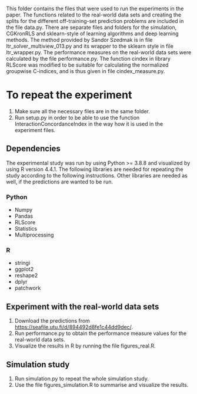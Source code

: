 This folder contains the files that were used to run the experiments in the paper. The functions related to the real-world data sets and creating the splits for the different off-training-set prediction problems are included in the file data.py. There are separate files and folders for the simulation, CGKronRLS and sklearn-style of learning algorithms and deep learning methods. The method provided by Sandor Szedmak is in file ltr_solver_multiview_013.py and its wrapper to the sklearn style in file ltr_wrapper.py. The performance measures on the real-world data sets were calculated by the file performance.py. The function cindex in library RLScore was modified to be suitable for calculating the normalized groupwise C-indices, and is thus given in file cindex_measure.py.

# To repeat the experiment
1. Make sure all the necessary files are in the same folder.
2. Run setup.py in order to be able to use the function InteractionConcordanceIndex in the way how it is used in the experiment files.

## Dependencies
The experimental study was run by using Python >= 3.8.8 and visualized by using R version 4.4.1. The following libraries are needed for repeating the study according to the following instructions. Other libraries are needed as well, if the predictions are wanted to be run.
### Python
- Numpy
- Pandas
- RLScore
- Statistics
- Multiprocessing
### R
- stringi
- ggplot2
- reshape2
- dplyr
- patchwork

## Experiment with the real-world data sets
1. Download the predictions from https://seafile.utu.fi/d/894492d8fe1c44dd9dec/.
2. Run performance.py to obtain the performance measure values for the real-world data sets.
3. Visualize the results in R by running the file figures_real.R.
## Simulation study
1. Run simulation.py to repeat the whole simulation study.
2. Use the file figures_simulation.R to summarise and visualize the results.
